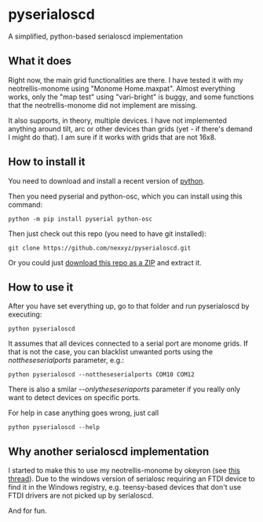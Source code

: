 # pyserialoscd

A simplified, python-based serialoscd implementation

## What it does

Right now, the main grid functionalities are there. I have tested it with my neotrellis-monome using "Monome Home.maxpat". Almost everything works, only the "map test" using "vari-bright" is buggy, and some functions that the neotrellis-monome did not implement are missing.

It also supports, in theory, multiple devices. I have not implemented anything around tilt, arc or other devices than grids (yet - if there's demand I might do that). I am sure if it works with grids that are not 16x8.

## How to install it

You need to download and install a recent version of [python](python.org/downloads/). 

Then you need pyserial and python-osc, which you can install using this command:

    python -m pip install pyserial python-osc

Then just check out this repo (you need to have git installed):

    git clone https://github.com/nexxyz/pyserialoscd.git
    
Or you could just [download this repo as a ZIP](https://github.com/nexxyz/pyserialoscd/archive/master.zip) and extract it.

## How to use it

After you have set everything up, go to that folder and run pyserialoscd by executing:

    python pyserialoscd

It assumes that all devices connected to a serial port are monome grids. If that is not the case, you can blacklist unwanted ports using the *nottheseserialports* parameter, e.g.:

    python pyserialoscd --nottheseserialports COM10 COM12

There is also a smilar *--onlytheseseriaports* parameter if you really only want to detect devices on specific ports.

For help in case anything goes wrong, just call

    python pyserialoscd --help

## Why another serialoscd implementation

I started to make this to use my neotrellis-monome by okeyron (see [this thread](https://github.com/okyeron/neotrellis-monome)). Due to the windows version of serialosc requiring an FTDI device to find it in the Windows registry, e.g. teensy-based devices that don't use FTDI drivers are not picked up by serialoscd.

And for fun.
